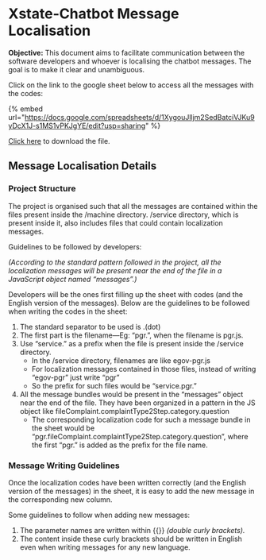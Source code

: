 # Xstate-Chatbot Message Localisation

**Objective:** This document aims to facilitate communication between the software developers and whoever is localising the chatbot messages. The goal is to make it clear and unambiguous.

Click on the link to the google sheet below to access all the messages with the codes:

{% embed url="https://docs.google.com/spreadsheets/d/1XygouJlljm2SedBatciVJKu9yDcX1J-s1MS1vPKJgYE/edit?usp=sharing" %}

[Click here](https://docs.google.com/spreadsheets/d/1XygouJlljm2SedBatciVJKu9yDcX1J-s1MS1vPKJgYE/edit?usp=sharing) to download the file.

## Message Localisation Details

### Project Structure

The project is organised such that all the messages are contained within the files present inside the /machine directory. /service directory, which is present inside it, also includes files that could contain localization messages.

Guidelines to be followed by developers:

_(According to the standard pattern followed in the project, all the localization messages will be present near the end of the file in a JavaScript object named “messages”.)_

Developers will be the ones first filling up the sheet with codes (and the English version of the messages). Below are the guidelines to be followed when writing the codes in the sheet:

1. The standard separator to be used is .(dot)
2. The first part is the filename—Eg: “pgr.”, when the filename is pgr.js.
3. Use “service.” as a prefix when the file is present inside the /service directory.
   * In the /service directory, filenames are like egov-pgr.js
   * For localization messages contained in those files, instead of writing “egov-pgr” just write “pgr”
   * So the prefix for such files would be “service.pgr.”
4. All the message bundles would be present in the “messages” object near the end of the file. They have been organized in a pattern in the JS object like fileComplaint.complaintType2Step.category.question
   * The corresponding localization code for such a message bundle in the sheet would be “pgr.fileComplaint.complaintType2Step.category.question”, where the first “pgr.” is added as the prefix for the file name.

### Message Writing Guidelines <a href="#guidelines-for-writing-messages" id="guidelines-for-writing-messages"></a>

Once the localization codes have been written correctly (and the English version of the messages) in the sheet, it is easy to add the new message in the corresponding new column.&#x20;

Some guidelines to follow when adding new messages:

1. The parameter names are written within \{{\}} _(double curly brackets)._
2. The content inside these curly brackets should be written in English even when writing messages for any new language.

